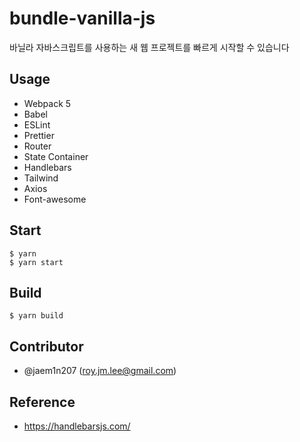 # bundle-vanilla-js

바닐라 자바스크립트를 사용하는 새 웹 프로젝트를 빠르게 시작할 수 있습니다

## Usage

- Webpack 5
- Babel
- ESLint
- Prettier
- Router
- State Container
- Handlebars
- Tailwind
- Axios
- Font-awesome

## Start

```
$ yarn
$ yarn start
```

## Build

```
$ yarn build
```

## Contributor

- @jaem1n207 (<roy.jm.lee@gmail.com>)

## Reference

- https://handlebarsjs.com/
